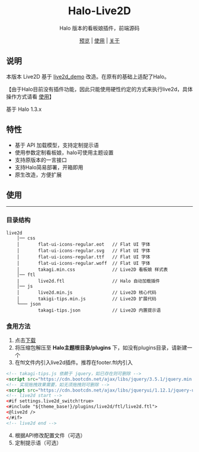 <h1 align="center">Halo-Live2D</h1>
<p align="center"> Halo 版本的看板娘插件，前端源码
</p>
<p align="center">
  <a href="https://lixingyong.com">预览</a> | <a href="#使用">使用</a> | <a href="https://lixingyong.com/s/halo-live2d">关于</a>
  <br />
</p>

## 说明
本版本 Live2D 基于 [live2d_demo](https://github.com/fghrsh/live2d_demo) 改造。在原有的基础上适配了Halo。

【由于Halo目前没有插件功能，因此只能使用硬性约定的方式来执行live2d，具体操作方式请看 <a href="#使用">使用</a>】

基于 Halo 1.3.x

## 特性
- 基于 API 加载模型，支持定制提示语
- 使用参数定制看板娘，halo可使用主题设置
- 支持原版本的一言接口
- 支持Halo简易部署，开箱即用
- 原生改造，方便扩展

## 使用
---
### 目录结构
```shell
live2d
    │── css
    │       flat-ui-icons-regular.eot   // Flat UI 字体
    │       flat-ui-icons-regular.svg   // Flat UI 字体
    │       flat-ui-icons-regular.ttf   // Flat UI 字体
    │       flat-ui-icons-regular.woff  // Flat UI 字体
    │       takagi.min.css              // Live2D 看板娘 样式表
    │── ftl
    |       live2d.ftl                  // Halo 自动加载插件
    │── js
    │       live2d.min.js               // Live2D 核心代码
    │       takigi-tips.min.js          // Live2D 扩展代码
    └─── json
            takagi-tips.json            // Live2D 内置提示语   
```

### 食用方法
1. 点击[下载](https://github.com/LIlGG/halo-live2d/archive/master.zip)
2. 将压缩包解压至 **Halo主题根目录/plugins** 下，如没有plugins目录，请新建一个
3. 在ftl文件内引入live2d插件。推荐在footer.ftl内引入
```html
<!-- takagi-tips.js 依赖于 jquery，如已存在则可删除 -->
<script src="https://cdn.bootcdn.net/ajax/libs/jquery/3.5.1/jquery.min.js"></script>
<!-- 实现拖拽效果需要，如无须拖拽则可删除 -->
<script src="https://cdn.bootcdn.net/ajax/libs/jqueryui/1.12.1/jquery-ui.js"></script>
<!-- live2d start -->
<#if settings.live2d_switch!true>
<#include "${theme_base!}/plugins/live2d/ftl/live2d.ftl">
<@live2d />
</#if>
<!-- live2d end -->
```
4. 根据API修改配置文件（可选）
5. 定制提示语（可选）
